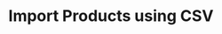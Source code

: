 ---
title: Import Products using CSV
type: endpoint
category: 639ba2628407100061f5faac
slug: import-products-using-csv
parentDoc: 639ba2658407100061f5fab9
hidden: false
order: 14
---